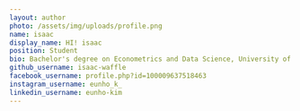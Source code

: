 ```yaml
---
layout: author
photo: /assets/img/uploads/profile.png
name: isaac
display_name: HI! isaac
position: Student
bio: Bachelor's degree on Econometrics and Data Science, University of Amsterdam
github_username: isaac-waffle
facebook_username: profile.php?id=100009637518463
instagram_username: eunho_k_
linkedin_username: eunho-kim
---
```


